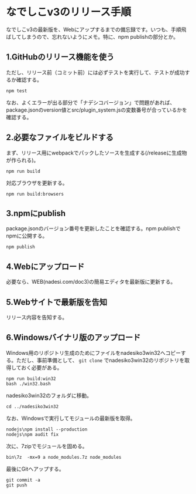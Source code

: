 # なでしこv3のリリース手順

なでしこv3の最新版を、Webにアップするまでの備忘録です。いつも、手順飛ばしてしまうので、忘れないようにメモ。特に、npm publishの部分とか。

## 1.GitHubのリリース機能を使う

ただし、リリース前（コミット前）には必ずテストを実行して、テストが成功するか確認する。

```
npm test
```

なお、よくエラーが出る部分で「ナデシコバージョン」で問題があれば、package.jsonのversion値とsrc/plugin_system.jsの変数番号が合っているかを確認する。

## 2.必要なファイルをビルドする

まず、リリース用にwebpackでパックしたソースを生成する(/releaseに生成物が作られる)。

```
npm run build
```

対応ブラウザを更新する。

```
npm run build:browsers
```

## 3.npmにpublish

package.jsonのバージョン番号を更新したことを確認する。npm publishでnpmに公開する。

```
npm publish
```

## 4.Webにアップロード

必要なら、WEB(nadesi.com/doc3)の簡易エディタを最新版に更新する。

## 5.Webサイトで最新版を告知

リリース内容を告知する。

## 6.Windowsバイナリ版のアップロード

Windows用のリポジトリ生成のためにファイルをnadesiko3win32へコピーする。ただし、事前準備として、 `git clone` でnadesiko3win32のリポジトリを取得しておく必要がある。

```
npm run build:win32
bash ./win32.bash
```

nadesiko3win32のフォルダに移動。

```
cd ../nadesiko3win32
```

なお、Windowsで実行してモジュールの最新版を取得。

```
nodejs\npm install --production
nodejs\npm audit fix
```

次に、7zipでモジュールを固める。

```
bin\7z  -mx=9 a node_modules.7z node_modules
```
最後にGitへアップする。

```
git commit -a
git push
```

